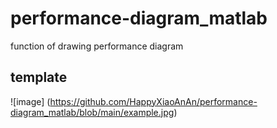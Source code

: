 # performance-diagram_matlab
function of drawing performance diagram
## template
![image] (https://github.com/HappyXiaoAnAn/performance-diagram_matlab/blob/main/example.jpg)
